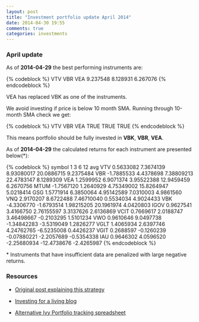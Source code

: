 ```yaml
---
layout: post
title: "Investment portfolio update April 2014"
date: 2014-04-30 19:55
comments: true
categories: investments
---
```


### April update

As of **2014-04-29** the best performing instruments are:

{% codeblock %}
     VTV      VBR      VEA
9.237548 8.128931 6.267076
{% endcodeblock %}

VEA has replaced VBK as one of the instruments.

We avoid investing if price is below 10 month SMA. Running through 10-month SMA check we get:

{% codeblock %}
  VTV  VBR  VEA
TRUE TRUE TRUE
{% endcodeblock %}

This means portfolio should be fully invested in **VBK**, **VBR**, **VEA**.

As of **2014-04-29** the calculated returns for each instrument are presented below(*):

{% codeblock %}
symbol        1          3          6           12           avg
VTV   0.5633082  7.3674139  8.93080017  20.0886715  9.2375484
VBR  -1.7885533  4.4378698  7.38809213  22.4783147  8.1289309
VEA   1.2599952  6.9071374  3.95522388  12.9459459  6.2670756
MTUM -1.7567120  1.2640929  4.75349002  15.8264947  5.0218414
GSG   1.5771914  6.3850064  4.95142589   7.0310003  4.9861560
VNQ   2.9170207  8.6722488  7.46710040   0.5534034  4.9024433
VBK  -4.3306770 -1.6793514  1.98215205  20.1961974  4.0420803
IGOV  0.9627541  3.4166750  2.76155597   3.3137626  2.6136869
VCIT  0.7669617  2.0188747  3.46498667  -0.2103295  1.5101234
VWO   0.9610646  9.0497738 -1.34842283  -3.5319049  1.2826277
VGLT  1.4065934  2.6397746  4.24762765  -6.5235008  0.4426237
VGIT  0.2688597 -0.1260239 -0.07880221  -2.2057689 -0.5354338
IAU   0.9646302  4.0596520 -2.25680934 -12.4738676 -2.4265987
{% endcodeblock %}

\* Instruments that have insufficient data are penalized with large negative returns.

### Resources

 * [Original post explaining this strategy](/blog/2013/10/30/investment-portfolio-update-october-2013/)

 * [Investing for a living blog](http://investingforaliving.wordpress.com/)

 * [Alternative Ivy Portfolio tracking spreadsheet](https://docs.google.com/spreadsheet/ccc?key=0Ai0xPgGdCts3dEhZVUVXTFQtOEdsRUYwSmRLN3M0NHc&usp=sharing#gid=1)